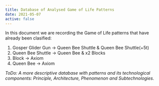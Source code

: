 ```yaml
---
title: Database of Analysed Game of Life Patterns
date: 2021-05-07
active: false
---
```


In this document we are recording the Game of Life patterns that have already been clasified:

1. Gosper Glider Gun -> Queen Bee Shuttle & Queen Bee Shuttle(+5t)
2. Queen Bee Shuttle -> Queen Bee & x2 Blocks
3. Block -> Axiom
4. Queen Bee -> Axiom

*ToDo: A more descriptive database with patterns and its technological components: Principle, Architecture, Phenomenon and Subtechnologies.*
